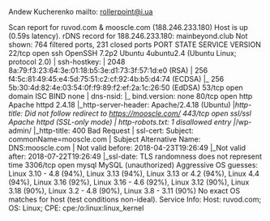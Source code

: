 Andew Kucherenko 
mailto: rollerpoint@i.ua

Scan report for ruvod.com & mooscle.com (188.246.233.180)
Host is up (0.59s latency).
rDNS record for 188.246.233.180: mainbeyond.club
Not shown: 764 filtered ports, 231 closed ports
PORT     STATE SERVICE VERSION
22/tcp   open  ssh     OpenSSH 7.2p2 Ubuntu 4ubuntu2.4 (Ubuntu Linux; protocol 2.0)
| ssh-hostkey: 
|   2048 8a:79:f3:23:64:3e:01:18:b5:3e:d1:73:3f:57:1d:e0 (RSA)
|   256 f4:5c:81:49:45:e4:5d:75:51:c2:cf:92:4b:b5:d4:74 (ECDSA)
|_  256 5b:30:4d:82:4e:03:54:0f:f9:89:f2:ef:2a:1c:26:50 (EdDSA)
53/tcp   open  domain  ISC BIND none
| dns-nsid: 
|_  bind.version: none
80/tcp   open  http    Apache httpd 2.4.18
|_http-server-header: Apache/2.4.18 (Ubuntu)
|_http-title: Did not follow redirect to https://mooscle.com/
443/tcp  open  ssl/ssl Apache httpd (SSL-only mode)
| http-robots.txt: 1 disallowed entry 
|_/wp-admin/
|_http-title: 400 Bad Request
| ssl-cert: Subject: commonName=mooscle.com
| Subject Alternative Name: DNS:mooscle.com
| Not valid before: 2018-04-23T19:26:49
|_Not valid after:  2018-07-22T19:26:49
|_ssl-date: TLS randomness does not represent time
3306/tcp open  mysql   MySQL (unauthorized)
Aggressive OS guesses: Linux 3.10 - 4.8 (94%), Linux 3.13 (94%), Linux 3.13 or 4.2 (94%), Linux 4.4 (94%), Linux 3.16 (92%), Linux 3.16 - 4.6 (92%), Linux 3.12 (90%), Linux 3.18 (90%), Linux 3.2 - 4.8 (90%), Linux 3.8 - 3.11 (90%)
No exact OS matches for host (test conditions non-ideal).
Service Info: Host: ruvod.com; OS: Linux; CPE: cpe:/o:linux:linux_kernel

